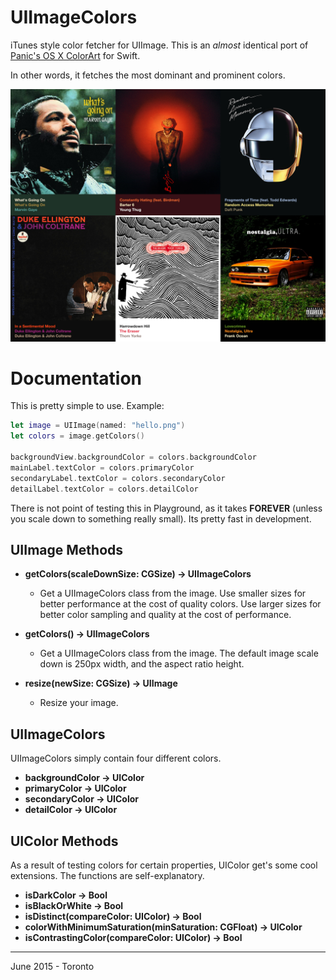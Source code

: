# UIImageColors

iTunes style color fetcher for UIImage. This is an *almost* identical port of [Panic's OS X ColorArt](https://github.com/panicinc/ColorArt/) for Swift.

In other words, it fetches the most dominant and prominent colors.

![preview](images/preview.png)

# Documentation

This is pretty simple to use. Example:

```Swift
let image = UIImage(named: "hello.png")
let colors = image.getColors()

backgroundView.backgroundColor = colors.backgroundColor
mainLabel.textColor = colors.primaryColor
secondaryLabel.textColor = colors.secondaryColor
detailLabel.textColor = colors.detailColor
```

There is not point of testing this in Playground, as it takes **FOREVER** (unless you scale down to something really small). Its pretty fast in development.

## UIImage Methods

- **getColors(scaleDownSize: CGSize) -> UIImageColors**

	- Get a UIImageColors class from the image. Use smaller sizes for better performance at the cost of quality colors. Use larger sizes for better color sampling and quality at the cost of performance. 

- **getColors() -> UIImageColors**

	- Get a UIImageColors class from the image. The default image scale down is 250px width, and the aspect ratio height.

- **resize(newSize: CGSize) -> UIImage**

	- Resize your image.

## UIImageColors

UIImageColors simply contain four different colors.

- **backgroundColor -> UIColor**
- **primaryColor -> UIColor**
- **secondaryColor -> UIColor**
- **detailColor -> UIColor**

## UIColor Methods

As a result of testing colors for certain properties, UIColor get's some cool extensions. The functions are self-explanatory.

- **isDarkColor -> Bool**
- **isBlackOrWhite -> Bool**
- **isDistinct(compareColor: UIColor) -> Bool**
- **colorWithMinimumSaturation(minSaturation: CGFloat) -> UIColor**
- **isContrastingColor(compareColor: UIColor) -> Bool**

------
June 2015 - Toronto
